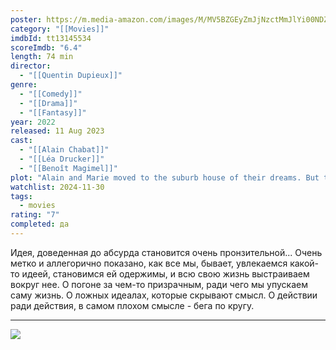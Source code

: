 ```yaml
---
poster: https://m.media-amazon.com/images/M/MV5BZGEyZmJjNzctMmJlYi00NDZiLThjZGYtODAwZTI0ODcyNGUwXkEyXkFqcGc@._V1_SX300.jpg
category: "[[Movies]]"
imdbId: tt13145534
scoreImdb: "6.4"
length: 74 min
director:
  - "[[Quentin Dupieux]]"
genre:
  - "[[Comedy]]"
  - "[[Drama]]"
  - "[[Fantasy]]"
year: 2022
released: 11 Aug 2023
cast:
  - "[[Alain Chabat]]"
  - "[[Léa Drucker]]"
  - "[[Benoît Magimel]]"
plot: "Alain and Marie moved to the suburb house of their dreams. But the real estate agent warned them: what is in the basement may well change their lives forever."
watchlist: 2024-11-30
tags:
  - movies
rating: "7"
completed: да
---
```

Идея, доведенная до абсурда становится очень пронзительной... Очень метко и аллегорично показано, как все мы, бывает, увлекаемся какой-то идеей, становимся ей одержимы, и всю свою жизнь выстраиваем вокруг нее. О погоне за чем-то призрачным, ради чего мы упускаем саму жизнь. О ложных идеалах, которые скрывают смысл. О действии ради действия, в самом плохом смысле - бега по кругу. 

---
![](https://m.media-amazon.com/images/M/MV5BZGEyZmJjNzctMmJlYi00NDZiLThjZGYtODAwZTI0ODcyNGUwXkEyXkFqcGc@._V1_SX300.jpg)